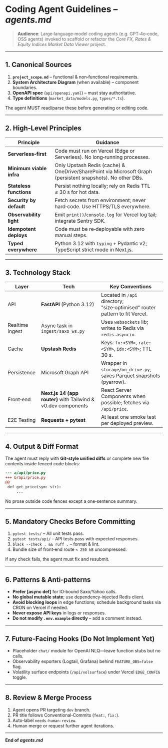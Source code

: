 # Coding Agent Guidelines – *agents.md*

> **Audience**: Large‑language‑model coding agents (e.g. GPT‑4o‑code, OSS agents) invoked to scaffold or refactor the *Core FX, Rates & Equity Indices Market Data Viewer* project.

---

## 1. Canonical Sources

1. **`project_scope.md`** – functional & non‑functional requirements.
2. **System Architecture Diagram** (when available) – component boundaries.
3. **OpenAPI spec** (`api/openapi.yaml`) – must stay authoritative.
4. **Type definitions** (`market_data/models.py`, `types/*.ts`).

The agent MUST read/parse these before generating or editing code.

---

## 2. High‑Level Principles

| Principle                | Guidance                                                                                                   |
| ------------------------ | ---------------------------------------------------------------------------------------------------------- |
| **Serverless‑first**     | Code must run on Vercel (Edge or Serverless). No long‑running processes.                                   |
| **Minimum viable infra** | Only Upstash Redis (cache) & OneDrive/SharePoint via Microsoft Graph (persistent snapshots). No other DBs. |
| **Stateless functions**  | Persist nothing locally; rely on Redis TTL ≤ 30 s for hot data.                                            |
| **Security by default**  | Fetch secrets from environment; never hard‑code. Use HTTPS/TLS everywhere.                                 |
| **Observability light**  | Emit `print()`/`console.log` for Vercel log tail; integrate Sentry SDK.                                    |
| **Idempotent deploys**   | Code must be re‑deployable with zero manual steps.                                                         |
| **Typed everywhere**     | Python 3.12 with `typing` + Pydantic v2; TypeScript strict mode in Next.js.                                |

---

## 3. Technology Stack

| Layer           | Tech                                                          | Key Conventions                                                             |
| --------------- | ------------------------------------------------------------- | --------------------------------------------------------------------------- |
| API             | **FastAPI** (Python 3.12)                                     | Located in `/api` directory; "size‑optimised" router pattern to fit Vercel. |
| Realtime ingest | Async task in `ingest/saxo_ws.py`                             | Uses `websockets` lib; writes to Redis via `redis.asyncio`.                 |
| Cache           | **Upstash Redis**                                             | Keys: `fx:<SYM>`, `rate:<SYM>`, `idx:<SYM>`; TTL 30 s.                      |
| Persistence     | Microsoft Graph API                                           | Wrapper in `storage/on_drive.py`; saves Parquet snapshots (pyarrow).        |
| Front‑end       | **Next.js 14 (app router)** with Tailwind & v0.dev components | React Server Components when possible; fetches via `/api/price`.            |
| E2E Testing     | **Requests + pytest**                                       | At least one smoke test per deployed preview.                               |

---

## 4. Output & Diff Format

The agent must reply with **Git‑style unified diffs** or complete new file contents inside fenced code blocks:

```diff
--- a/api/price.py
+++ b/api/price.py
@@
 def get_price(sym: str):
     ...
```

No prose outside code fences except a one‑sentence summary.

---

## 5. Mandatory Checks Before Committing

1. `pytest tests/` – All unit tests pass.
2. `pytest tests/api/` - API tests pass with expected responses.
3. `black --check . && ruff .` – format & lint.
4. Bundle size of front‑end route `< 250 kB` uncompressed.

If any check fails, the agent must fix and resubmit.

---

## 6. Patterns & Anti‑patterns

* **Prefer \[async def]** for IO‑bound Saxo/Yahoo calls.
* **No global mutable state**; use dependency‑injected Redis client.
* **Avoid blocking loops** in edge functions; schedule background tasks via CRON on Vercel if needed.
* **Never expose API keys** in logs or responses.
* **Do not modify `.env.example` directly** – add a comment instead.

---

## 7. Future‑Facing Hooks (Do Not Implement Yet)

* Placeholder `chat/` module for OpenAI NLQ—leave function stubs but no calls.
* Observability exporters (Logtail, Grafana) behind `FEATURE_OBS=false` flag.
* Volatility surface endpoints (`/api/volsurface`) under Vercel `EDGE_CONFIG` toggle.

---

## 8. Review & Merge Process

1. Agent opens PR targeting `dev` branch.
2. PR title follows Conventional‑Commits (`feat:`, `fix:`).
3. Auto‑label `needs‑human‑review`.
4. Human merge or request further agent iterations.

---

**End of *agents.md***

